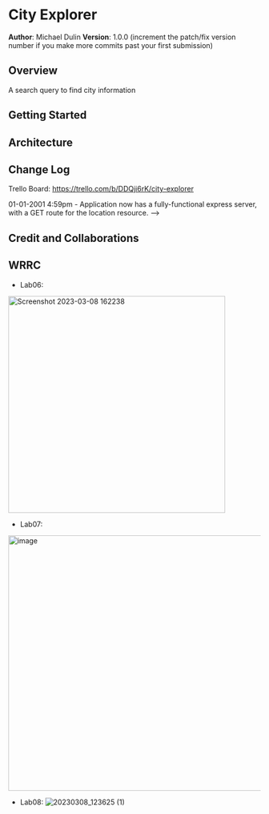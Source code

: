 # City Explorer

**Author**: Michael Dulin
**Version**: 1.0.0 (increment the patch/fix version number if you make more commits past your first submission)

## Overview
A search query to find city information

## Getting Started
<!-- What are the steps that a user must take in order to build this app on their own machine and get it running? -->

## Architecture
<!-- Provide a detailed description of the application design. What technologies (languages, libraries, etc) you're using, and any other relevant design information. -->

## Change Log
Trello Board: https://trello.com/b/DDQji6rK/city-explorer 

01-01-2001 4:59pm - Application now has a fully-functional express server, with a GET route for the location resource. -->

## Credit and Collaborations
<!-- Give credit (and a link) to other people or resources that helped you build this application. -->

## WRRC
- Lab06: 
<img width="433" alt="Screenshot 2023-03-08 162238" src="https://user-images.githubusercontent.com/73040864/223905708-eac36315-8109-4e05-b98a-7c4663bb1d01.png">

- Lab07: 
<img width="510" alt="image" src="https://user-images.githubusercontent.com/73040864/223905869-566a0995-d2ab-4fc2-af88-2c001c60a8ae.png">

- Lab08:
![20230308_123625 (1)](https://user-images.githubusercontent.com/73040864/223906088-e5acb9fb-ab21-4af8-9028-a9c806a765b9.jpg)
